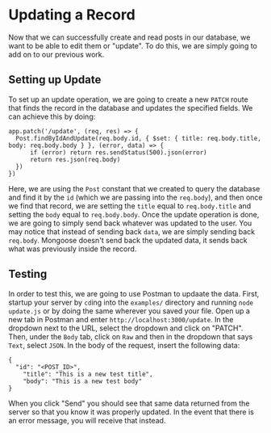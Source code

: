 # Updating a Record

Now that we can successfully create and read posts in our database, we want to be able to edit them or "update". To do this, we are simply going to add on to our previous work.

## Setting up Update

To set up an update operation, we are going to create a new `PATCH` route that finds the record in the database and updates the specified fields. We can achieve this by doing:

```
app.patch('/update', (req, res) => {
  Post.findByIdAndUpdate(req.body.id, { $set: { title: req.body.title, body: req.body.body } }, (error, data) => {
      if (error) return res.sendStatus(500).json(error)
      return res.json(req.body)
  })
})
```

Here, we are using the `Post` constant that we created to query the database and find it by the `id` (which we are passing into the `req.body`), and then once we find that record, we are setting the `title` equal to `req.body.title` and setting the `body` equal to `req.body.body`. Once the update operation is done, we are going to simply send back whatever was updated to the user. You may notice that instead of sending back `data`, we are simply sending back `req.body`. Mongoose doesn't send back the updated data, it sends back what was previously inside the record.

## Testing

In order to test this, we are going to use Postman to updaate the data. First, startup your server by `cd`ing into the `examples/` directory and running `node update.js` or by doing the same wherever you saved your file. Open up a new tab in Postman and enter `http://localhost:3000/update`. In the dropdown next to the URL, select the dropdown and click on "PATCH". Then, under the `Body` tab, click on `Raw` and then in the dropdown that says `Text`, select `JSON`. In the body of the request, insert the following data:

```
{
  "id": "<POST_ID>",
	"title": "This is a new test title",
	"body": "This is a new test body"
}
```

When you click "Send" you should see that same data returned from the server so that you know it was properly updated. In the event that there is an error message, you will receive that instead.

